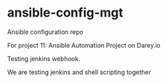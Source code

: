 # ansible-config-mgt
Ansible configuration repo

For project 11: Ansible Automation Project on Darey.io

Testing jenkins webhook.

We are testing jenkins and shell scripting together








